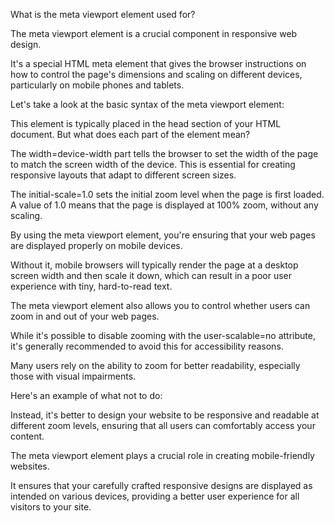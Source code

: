 <!-- @format -->

What is the meta viewport element used for?

The meta viewport element is a crucial component in responsive web design.

It's a special HTML meta element that gives the browser instructions on how to control the page's dimensions and scaling on different devices, particularly on mobile phones and tablets.

Let's take a look at the basic syntax of the meta viewport element:

<meta name="viewport" content="width=device-width, initial-scale=1.0">
This element is typically placed in the head section of your HTML document. But what does each part of the element mean?

The width=device-width part tells the browser to set the width of the page to match the screen width of the device. This is essential for creating responsive layouts that adapt to different screen sizes.

The initial-scale=1.0 sets the initial zoom level when the page is first loaded. A value of 1.0 means that the page is displayed at 100% zoom, without any scaling.

By using the meta viewport element, you're ensuring that your web pages are displayed properly on mobile devices.

Without it, mobile browsers will typically render the page at a desktop screen width and then scale it down, which can result in a poor user experience with tiny, hard-to-read text.

The meta viewport element also allows you to control whether users can zoom in and out of your web pages.

While it's possible to disable zooming with the user-scalable=no attribute, it's generally recommended to avoid this for accessibility reasons.

Many users rely on the ability to zoom for better readability, especially those with visual impairments.

Here's an example of what not to do:

<meta name="viewport" content="width=device-width, initial-scale=1.0, user-scalable=no">
Instead, it's better to design your website to be responsive and readable at different zoom levels, ensuring that all users can comfortably access your content.

The meta viewport element plays a crucial role in creating mobile-friendly websites.

It ensures that your carefully crafted responsive designs are displayed as intended on various devices, providing a better user experience for all visitors to your site.
